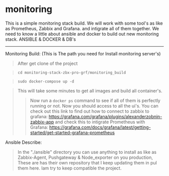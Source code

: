 # monitoring
This is a simple monitoring stack build.
We will work with some tool's as like as Prometheus, Zabbix and Grafana. and intigrate all of them together.
We need to know a little about ansible and docker to build out new monitoring stack.
ANSIBLE & DOCKER & DB's
_________________
Monitoring Build: (This is The path you need for Install monitoring server's)

>After get clone of the project

>``cd monitoring-stack-zbx-pro-grf/monitoring_build``

>``sudo docker-compose up -d``

>This will take some minutes to get all images and build all container's.
>>Now run a ``docker ps`` command to see if all of them is perfectly running or not.
>>Now you should access to all the ui's.
>>You can check out this link to find out how to connect to zabbix to grafana:
>><https://grafana.com/grafana/plugins/alexanderzobnin-zabbix-app>
>>and check this to intigrate Prometheus with Grafana:
>><https://grafana.com/docs/grafana/latest/getting-started/get-started-grafana-prometheus>

Ansible Describe:

>In the "./ansible" directory you can use anything to install as like as Zabbix-Agent, Pushgateway & Node_exporter on you production, These are has their own repository that I keep updating them in pul them here. Iam try to keep compatible the project.
